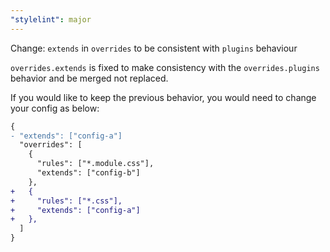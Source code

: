 ```yaml
---
"stylelint": major
---
```


Change: `extends` in `overrides` to be consistent with `plugins` behaviour

`overrides.extends` is fixed to make consistency with the `overrides.plugins` behavior and be merged not replaced.

If you would like to keep the previous behavior, you would need to change your config as below:

```diff json
{
- "extends": ["config-a"]
  "overrides": [
    {
      "rules": ["*.module.css"],
      "extends": ["config-b"]
    },
+   {
+     "rules": ["*.css"],
+     "extends": ["config-a"]
+   },
  ]
}
```
